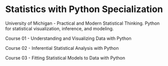 # Statistics with Python Specialization
University of Michigan - Practical and Modern Statistical Thinking. Python for statistical visualization, inference, and modeling.

Course 01 - Understanding and Visualizing Data with Python

Course 02 - Inferential Statistical Analysis with Python

Course 03 - Fitting Statistical Models to Data with Python
